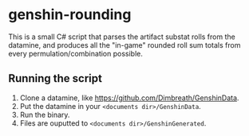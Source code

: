 # genshin-rounding

This is a small C# script that parses the artifact substat rolls from the datamine, and produces all the "in-game" rounded roll sum totals from every permulation/combination possible. 

## Running the script
1. Clone a datamine, like https://github.com/Dimbreath/GenshinData.
2. Put the datamine in your `<documents dir>/GenshinData`.
3. Run the binary.
4. Files are ouputted to `<documents dir>/GenshinGenerated`.
